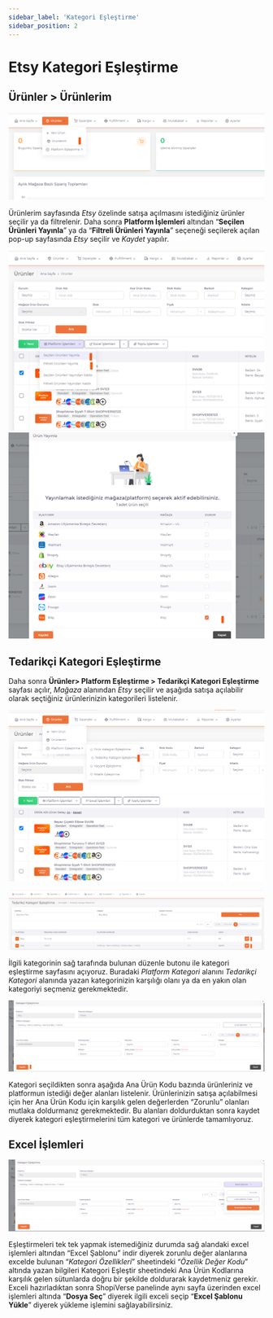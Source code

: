 ```yaml
---
sidebar_label: 'Kategori Eşleştirme'
sidebar_position: 2
---
```



# Etsy Kategori Eşleştirme 

## Ürünler > Ürünlerim

![EtsyMyProducts](../etsy/img/EtsyMyProducts.png)

Ürünlerim sayfasında *Etsy* özelinde satışa açılmasını istediğiniz ürünler seçilir ya da filtrelenir. Daha sonra **Platform İşlemleri** altından “**Seçilen Ürünleri Yayınla**” ya da “**Filtreli Ürünleri Yayınla**” seçeneği seçilerek açılan pop-up sayfasında *Etsy* seçilir ve *Kaydet* yapılır. 

![EtsyMyProductsSelected](../etsy/img/EtsyMyProductsSelected.png)
![EtsyMyProductsSelectedView](../etsy/img/EtsyMyProductsSelectedView.png)

## Tedarikçi Kategori Eşleştirme

Daha sonra **Ürünler> Platform Eşleştirme > Tedarikçi Kategori Eşleştirme** sayfası açılır, *Mağaza* alanından *Etsy* seçilir ve aşağıda satışa açılabilir olarak seçtiğiniz ürünlerinizin kategorileri listelenir. 

![EtsySupplierCategoryMatching](../etsy/img/Etsysuppliercaegorymatcfing.png)

![EtsySupplierCategoryMatchingDataList](../etsy/img/EtsysuppliercaegorymatcfingDataList.png)

İlgili kategorinin sağ tarafında bulunan düzenle butonu ile kategori eşleştirme sayfasını açıyoruz. Buradaki *Platform Kategori* alanını *Tedarikçi Kategori* alanında yazan kategorinizin karşılığı olanı ya da en yakın olan kategoriyi seçmeniz gerekmektedir.  

![EtsySupplierCategoryMatchingDataListEdit](../etsy/img/EtsysuppliercaegorymatcfingDataListEdit.png)

Kategori seçildikten sonra aşağıda Ana Ürün Kodu bazında ürünleriniz ve platformun istediği değer alanları listelenir. Ürünlerinizin satışa açılabilmesi için her Ana Ürün Kodu için karşılık gelen değerlerden “Zorunlu” olanları mutlaka doldurmanız gerekmektedir. Bu alanları doldurduktan sonra kaydet diyerek kategori eşleştirmelerini tüm kategori ve ürünlerde tamamlıyoruz. 

## Excel İşlemleri

![EtsySupplierCategoryMatchingDataListEditExcel](../etsy/img/EtsysuppliercaegorymatcfingDataListEditExcel.png)

Eşleştirmeleri tek tek yapmak istemediğiniz durumda sağ alandaki excel işlemleri altından “Excel Şablonu” indir diyerek zorunlu değer alanlarına excelde bulunan “*Kategori Özellikleri*” sheetindeki “*Özellik Değer Kodu*” altında yazan bilgileri Kategori Eşleştir sheetindeki Ana Ürün Kodlarına karşılık gelen sütunlarda doğru bir şekilde doldurarak kaydetmeniz gerekir. Exceli hazırladıktan sonra ShopiVerse panelinde aynı sayfa üzerinden excel işlemleri altında “**Dosya Seç**” diyerek ilgili exceli seçip “**Excel Şablonu Yükle**” diyerek yükleme işlemini sağlayabilirsiniz. 




